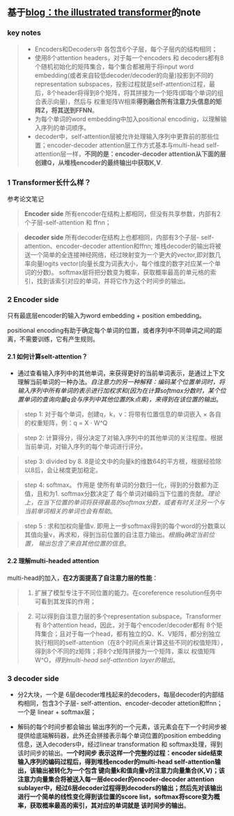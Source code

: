 ## 基于[blog：the illustrated transformer](https://jalammar.github.io/illustrated-transformer/)的note
### key notes
> * Encoders和Decoders中 各包含6个子层，每个子层内的结构相同；
> * 使用8个attention headers，对于每一个encoders 和 decoders都有8个随机初始化的矩阵集合，每个集合都被用于将input word embedding(或者来自较低decoder/decoder的向量)投影到不同的representation subspaces，投影过程就是self-attention过程，最后，8个header将得到8个矩阵，将其拼接为一个矩阵(即每个单词的组合表示向量)，然后与 权重矩阵W相乘**得到融合所有注意力头信息的矩阵Z，将其送到FFNN**。
> * 为每个单词的word embedding中加入positional encodinig，以理解输入序列的单词顺序。
> * decoder中，self-attention层被允许处理输入序列中更靠前的那些位置；encoder-decoder attention层工作方式基本与multi-head self-attention层一样，**不同的是：encoder-decoder attention从下面的层创建Q，从堆栈encoder的最终输出中获取K,V**.
### 1 Transformer长什么样？
参考论文笔记

> **Encoder side** 所有encoder在结构上都相同，但没有共享参数，内部有2个子层-self-attention 和 ffnn；

> **decoder side** 所有decoder在结构上也都相同，内部有3个子层- self-attention、encoder-decoder attention和ffnn;  堆栈decoder的输出将被送一个简单的全连接神经网络，经过映射变为一个更大的vector,即对数几率向量logits vector(向量长度为词表大小，每个维度的数字对应某一个单词的分数)。   softmax层将把分数变为概率，获取概率最高的单元格的索引，找到该索引对应的单词，并将它作为这个时间步的输出。
### 2 Encoder side
只有最底层encoder的输入为word embedding + position embedding。

positional encoding有助于确定每个单词的位置，或者序列中不同单词之间的距离，不需要训练，它有产生规则。
#### 2.1 如何计算selt-attention？
* 通过查看输入序列中的其他单词，来获得更好的当前单词表示，是通过上下文理解当前单词的一种办法。*自注意力的另一种解释：编码某个位置单词时，将输入序列中所有单词的表示进行加权求和(因为在计算softmax分数时，某个位置单词的查询向量q会与序列中其他位置的k点乘)，来得到在该位置的输出*。
> step 1: 对于每个单词，创建q，k，v：将带有位置信息的单词嵌入 × 各自的权重矩阵，例：q =  X · W^Q

> step 2: 计算得分，得分决定了对输入序列中的其他单词的关注程度。根据当前单词，对输入序列的每个单词进行评分。

> step 3: divided by 8.   8是论文中的向量k的维数64的平方根，根据经验除以8后，会让梯度更加稳定。

> step 4: softmax。 作用是 使所有单词的分数归一化，得到的分数都为正值，且和为1. softmax分数决定了 每个单词对编码当下位置的贡献。*理论上，在当下位置的单词将获得最高的softmax分数，或者有时关注另一个与当前单词相关的单词也会有帮助*。

> step 5 :  求和加权向量值v. 即用上一步softmax得到的每个word的分数乘以其值向量v，再求和，得到当前位置的自注意力输出。*根据q确定当前位置， 输出包含了来自其他位置的信息*。
#### 2.2 理解multi-headed attention
multi-head的加入，**在2方面提高了自注意力层的性能**：
> 1. 扩展了模型专注于不同位置的能力。在coreference resolution任务中可看到其发挥的作用；

> 2. 可以得到自注意力层的多个representation subspace。Transformer有 8个attention head，因此，对于每个encoder/decoder都有 8个矩阵集合；且对于每一个head，都有独立的Q、K、V矩阵，都分别独立执行相同的self-attention（在8个时间点来计算这些不同的权值矩阵），得到8个不同的z矩阵；将8个z矩阵拼接为一个矩阵，乘以 权值矩阵W^O，*得到multi-head self-attention layer的输出*。

### 3 decoder side
* 分2大块，一个是 6层decoder堆栈起来的decoders，每层decoder的内部结构相同，包含3个子层- self-attention、encoder-decoder attetion和ffnn；一个是 linear + softmax层；

* 解码的每个时间步都会输出 输出序列的一个元素，该元素会在下一个时间步被提供给底端解码器，此外还会拼接表示每个单词位置的position embedding信息，送入decoders中，经过linear transformation 和 softmax处理，得到该时间步的输出。**一个时间步 表示这样一个完整的过程：encoder side结束输入序列的编码过程后，得到堆栈encoder的multi-head self-attention输出，该输出被转化为一个包含 键向量k和值向量v的注意力向量集合(K,V)；该注意力向量集合将被送入每一层decoder的encoder-decoder attention sublayer中，经过6层decoder过程得到decoders的输出；然后先对该输出进行一个简单的线性变化得到该位置的score list，softmax将score变为概率，获取概率最高的索引，其对应的单词就是 该时间步的输出**。

